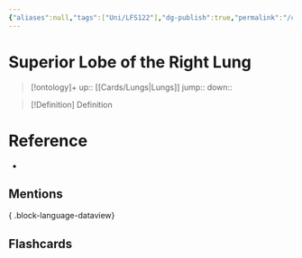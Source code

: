 ```yaml
---
{"aliases":null,"tags":["Uni/LFS122"],"dg-publish":true,"permalink":"/cards/superior-lobe-of-the-right-lung/","dgPassFrontmatter":true}
---
```


# Superior Lobe of the Right Lung

> [!ontology]+
> up:: [[Cards/Lungs\|Lungs]]
> jump:: 
> down:: 

> [!Definition] Definition

# Reference

- 

## Mentions


{ .block-language-dataview}

## Flashcards
